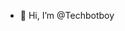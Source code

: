 - 👋 Hi, I’m @Techbotboy
  <!---
Techbotboy/Techbotboy is a ✨ special ✨ repository because its `README.md` (this file) appears on your GitHub profile.
You can click the Preview link to take a look at your changes.
--->
